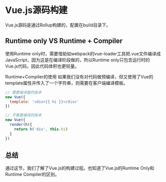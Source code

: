 # Vue.js源码构建

Vue.js源码是通过Rollup构建的，配置在build目录下。

## Runtime only VS Runtime + Compiler

使用Runtime only时，需要借助如webpack的vue-loader工具把.vue文件编译成JavaScript，因为这是在编译阶段做的，所以Runtime only只包含运行时的Vue.js代码，因此代码体积也更轻量。

Runtime+Compiler的使用
如果我们没有对代码做预编译，但又使用了Vue的template属性并传入了一个字符串，则需要在客户端编译模板。
```js
// 需要编译器的版本
new Vue({
  template: '<div>{{ hi }}</div>'
})

```

```js
// 不需要编译的版本
new Vue({
  render(h){
    return h('div', this.hi)
  }
})

```

## 总结
通过这节，我们了解了Vue.js的构建过程。也知道了Vue.js的Runtime Only和Runtime Compiler的区别。